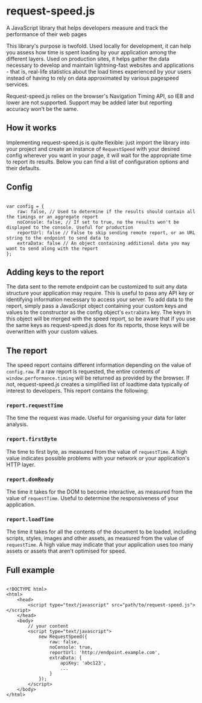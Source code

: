 # request-speed.js
A JavaScript library that helps developers measure and track the performance of their web pages

This library's purpose is twofold. Used locally for development, it can help you assess how time is spent loading by your application among the different layers. Used on production sites, it helps gather the data necessary to develop and maintain lightning-fast websites and applications - that is, real-life statistics about the load times experienced by your users instead of having to rely on data approximated by various pagespeed services.

Request-speed.js relies on the browser's Navigation Timing API, so IE8 and lower are not supported. Support may be added later but reporting accuracy won't be the same.

## How it works

Implementing request-speed.js is quite flexible: just import the library into your project and create an instance of `RequestSpeed` with your desired config wherever you want in your page, it will wait for the appropriate time to report its results. Below you can find a list of configuration options and their defaults.

## Config

```

var config = {
	raw: false, // Used to determine if the results should contain all the timings or an aggregate report
	noConsole: false, // If set to true, no the results won't be displayed to the console. Useful for production
	reportUrl: false // False to skip sending remote report, or an URL string to the endpoint to send data to
	extraData: false // An object containing additional data you may want to send along with the report
};

```

## Adding keys to the report

The data sent to the remote endpoint can be customized to suit any data structure your application may require. This is useful to pass any API key or identifying information necessary to access your server. To add data to the report, simply pass a JavaScript object containing your custom keys and values to the constructor as the config object's `extraData` key. The keys in this object will be merged with the speed report, so be aware that if you use the same keys as request-speed.js does for its reports, those keys will be overwritten with your custom values.

## The report

The speed report contains different information depending on the value of `config.raw`. If a raw report is requested, the entire contents of `window.performance.timing` will be returned as provided by the browser. If not, request-speed.js creates a simplified list of loadtime data typically of interest to developers. This report contains the following:

### `report.requestTime`

The time the request was made. Useful for organising your data for later analysis.

### `report.firstByte`

The time to first byte, as measured from the value of `requestTime`. A high value indicates possible problems with your network or your application's HTTP layer.

### `report.domReady`

The time it takes for the DOM to become interactive, as measured from the value of `requestTime`. Useful to determine the responsiveness of your application.

### `report.loadTime`

The time it takes for all the contents of the document to be loaded, including scripts, styles, images and other assets, as measured from the value of `requestTime`. A high value may indicate that your application uses too many assets or assets that aren't optimised for speed.

## Full example

```

<!DOCTYPE html>
<html>
	<head>
		<script type="text/javascript" src="path/to/request-speed.js"></script>
	</head>
	<body>
		// your content
		<script type="text/javascript">
			new RequestSpeed({
				raw: false,
				noConsole: true,
				reportUrl: 'http://endpoint.example.com',
				extraData: {
					apiKey: 'abc123',
					...
				}
			});
		</script>
	</body>
</html>

```
